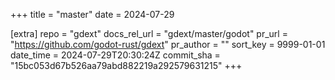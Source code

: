 +++
title = "master"
date = 2024-07-29

[extra]
repo = "gdext"
docs_rel_url = "gdext/master/godot"
pr_url = "https://github.com/godot-rust/gdext"
pr_author = ""
sort_key = 9999-01-01
date_time = 2024-07-29T20:30:24Z
commit_sha = "15bc053d67b526aa79abd882219a292579631215"
+++


